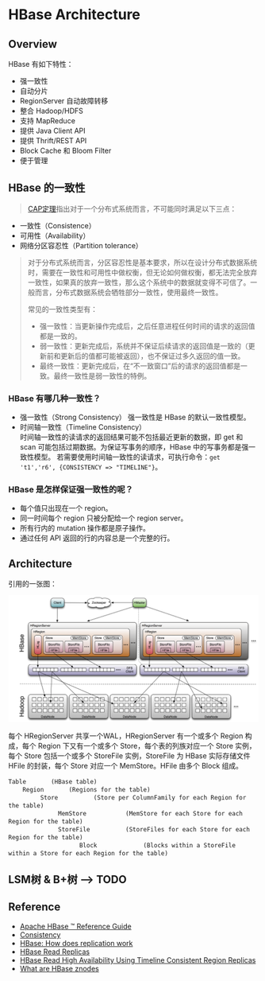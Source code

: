 # HBase Architecture

## Overview
HBase 有如下特性：

- 强一致性
- 自动分片
- RegionServer 自动故障转移
- 整合 Hadoop/HDFS
- 支持 MapReduce
- 提供 Java Client API
- 提供 Thrift/REST API
- Block Cache 和 Bloom Filter
- 便于管理

## HBase 的一致性
> [CAP定理](https://zh.wikipedia.org/wiki/CAP%E5%AE%9A%E7%90%86)指出对于一个分布式系统而言，不可能同时满足以下三点：
- 一致性（Consistence）
- 可用性（Availability）
- 网络分区容忍性（Partition tolerance）
>
> 对于分布式系统而言，分区容忍性是基本要求，所以在设计分布式数据系统时，需要在一致性和可用性中做权衡，但无论如何做权衡，都无法完全放弃一致性，如果真的放弃一致性，那么这个系统中的数据就变得不可信了。一般而言，分布式数据系统会牺牲部分一致性，使用最终一致性。
>
> 常见的一致性类型有：
> - 强一致性：当更新操作完成后，之后任意进程任何时间的请求的返回值都是一致的。
> - 弱一致性：更新完成后，系统并不保证后续请求的返回值是一致的（更新前和更新后的值都可能被返回），也不保证过多久返回的值一致。
> - 最终一致性：更新完成后，在“不一致窗口”后的请求的返回值都是一致。最终一致性是弱一致性的特例。
>

### HBase 有哪几种一致性？
- 强一致性（Strong Consistency）
  强一致性是 HBase 的默认一致性模型。
- 时间轴一致性（Timeline Consistency）  
  时间轴一致性的读请求的返回结果可能不包括最近更新的数据，即 get 和 scan 可能包括过期数据。为保证写事务的顺序，HBase 中的写事务都是强一致性模型。 若需要使用时间轴一致性的读请求，可执行命令：`get 't1','r6', {CONSISTENCY => "TIMELINE"}`。

### HBase 是怎样保证强一致性的呢？
- 每个值只出现在一个 region。
- 同一时间每个 region 只被分配给一个 region server。
- 所有行内的 mutation 操作都是原子操作。
- 通过任何 API 返回的行的内容总是一个完整的行。

## Architecture
引用的一张图：

![hbase_arch](../img/hbase_arch.png)

每个 HRegionServer 共享一个WAL，HRegionServer 有一个或多个 Region 构成，每个 Region 下又有一个或多个 Store，每个表的列族对应一个 Store 实例，每个 Store 包括一个或多个 StoreFile 实例，StoreFile 为 HBase 实际存储文件 HFile 的封装，每个 Store 对应一个 MemStore。HFile 由多个 Block 组成。

```
Table       (HBase table)
    Region       (Regions for the table)
         Store          (Store per ColumnFamily for each Region for the table)
              MemStore           (MemStore for each Store for each Region for the table)
              StoreFile          (StoreFiles for each Store for each Region for the table)
                    Block             (Blocks within a StoreFile within a Store for each Region for the table)
```

## LSM树 & B+树 --> TODO

## Reference
- [Apache HBase ™ Reference Guide](https://hbase.apache.org/book.html)
- [Consistency](https://hbase.apache.org/apidocs/org/apache/hadoop/hbase/client/Consistency.html)
- [HBase: How does replication work](http://stackoverflow.com/questions/5417574/hbase-how-does-replication-work)
- [HBase Read Replicas](http://www.cloudera.com/documentation/enterprise/5-4-x/topics/admin_hbase_read_replicas.html)
- [HBase Read High Availability Using Timeline Consistent Region Replicas](http://www.slideshare.net/enissoz/hbase-high-availability-for-reads-with-time)
- [What are HBase znodes](http://blog.cloudera.com/blog/2013/10/what-are-hbase-znodes/)
